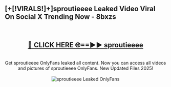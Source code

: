 <h2>[+[!VIRALS!]+]sproutieeee Leaked Video Viral On Social X Trending Now - 8bxzs</h2>
<br>
<div align="center">
<h2><a href="https://libra.edu.pl?sproutieeee" rel="nofollow">🔴 CLICK HERE 🌐==►► sproutieeee</a></h2>
<br>
Get sproutieeee OnlyFans leaked all content. Now you can access all videos and pictures of sproutieeee OnlyFans. New Updated Files 2025!
<br>
<br>
<a href="https://libra.edu.pl?sproutieeee" rel="nofollow" data-target="animated-image.originalLink"><img src="https://i.ibb.co.com/WyWwxjT/player-gif2.gif" alt="sproutieeee Leaked OnlyFans" style="max-width: 100%; display: inline-block;" data-target="animated-image.originalImage"></a>
</div>
<br>
